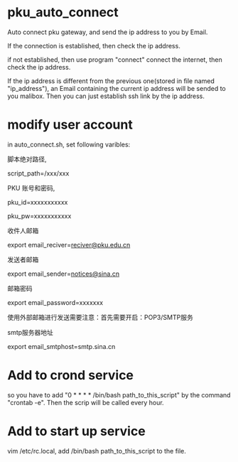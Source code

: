 # pku_auto_connect
Auto connect pku gateway, and send the ip address to you by Email.

If the connection is established, then check the ip address.

if not established, then use program "connect" connect the internet, then check the ip address.

If the ip address is different from the previous one(stored in file named "ip_address"),
an Email containing the current ip address will be sended to you malibox.
Then you can just establish ssh link by the ip address.
# modify user account
in auto_connect.sh, set following varibles:

脚本绝对路径,

script_path=/xxx/xxx

PKU 账号和密码,

pku_id=xxxxxxxxxxx

pku_pw=xxxxxxxxxxx

收件人邮箱

export email_reciver=reciver@pku.edu.cn

发送者邮箱

export email_sender=notices@sina.cn

邮箱密码

export email_password=xxxxxxx

使用外部邮箱进行发送需要注意：首先需要开启：POP3/SMTP服务

smtp服务器地址

export email_smtphost=smtp.sina.cn

# Add to crond service
 so you have to add "0 * * * * /bin/bash path_to_this_script" by the command "crontab -e".
 Then the scrip will be called every hour.

# Add to start up service
vim /etc/rc.local, add /bin/bash path_to_this_script to the file.
